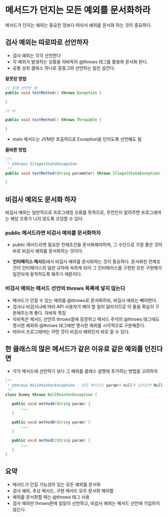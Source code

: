 # 메서드가 던지는 모든 예외를 문서화하라 

메서드가 던지는 예외는 중요한 정보다
따라서 예외를 문서화 하는 것이 중요하다.

## 검사 예외는 따로따로 선언하자
- 검사 예외는 각각 선언한다
- 각 예외가 발생하는 상황을 자바독의 @throws 태그를 활용화 문서화 한다.
- 공통 상위 클래스 하나로 뭉뚱그려 선언하는 일은 삼간다.

**잘못된 방법**
```java
// 잘못 선언한 예
public void testMethod() throws Exception {

}

// or

public void testMethod() throws Throwable {

}
```
- main 메서드는 JVM만 호출하므로 Exception을 던지도록 선언해도 됨

**올바른 방법**
```java
/**
 * @throws IllegalStateException
 */
public void testMethod(String parameter) throws IllegalStateException {
  
}
```

## 비검사 예외도 문서화 하자
비검사 예외는 일반적으로 프로그래밍 오류를 뜻하므로,
무언인지 알려주면 프로그래머는 해당 오류가 나지 않도록 코딩할 수 있다.

### public 메서드라면 비검사 예외를 문서화하자
- public 메서드라면 필요한 전제조건을 문서화해야하며, 그 수단으로 가장 좋은 것이 바로 비검사 예외를 문서화하는 것이다.

- **인터페이스 메서드**에서 비검사 예외를 문서화하는 것이 중요하다. 문서화한 전제조건이 인터페이스의 일반 규약에 속하게 되어 그 인터페이스를 구현한 모든 구현체가 일관되게 동작하도록 해주기 때문이다.

### 비검사 예외는 메서드 선언의 throws 목록에 넣지 않는다
- 메서드가 던질 수 있는 예외를 @throws로 문서화하되, 비검사 예외는 빼야한다. 
- 검사냐 비검사냐에 따라 API 사용자가 해야 할 일이 달라지므로 이 둘을 확실히 구분해주는게 좋다.
자바독 특징 
- 자바독은 메서드 선언의 throws절에 등장하고 메서드 주석의 @throws 태그에도 명시한 예외와 @throws 태그에만 명시한 예외를 시각적으로 구분해준다. 
- 따라서 프로그래머는 어떤 것이 비검사 예외인지 바로 알 수 있다.

## 한 클래스의 많은 메서드가 같은 이유로 같은 예외를 던진다면
- 각각 메서드에 선언하기 보다 그 예외를 클래스 설명에 추가하는 방법을 고려하자 
```java
/**
 * @throws NullPointerException - 모든 메서드는 param에 null이 넘어오면 NullPointerExcetpion을 던진다.
 */
class Dummy throws NullPointerException {

   public void methodA(String param) {
       ...
   }

   public void methodB(String param) {
       ...
   }

   public void methodC(String param) {
       ...
   }
}
```

## 요약
- 메서드가 던질 가능성이 있는 모든 예외를 문서화
- 검사 예외, 추상 메서드, 구현 메서드 모두 문서화 해야함
- 예외를 문서화할 때는 @throws 태그 사용
- 검사 예외만 throws문에 일일이 선언하고, 비검사 예외는 메서드 선언에 기입하지 않는다.
